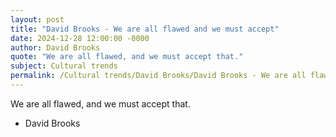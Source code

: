 ```yaml
---
layout: post
title: "David Brooks - We are all flawed and we must accept"
date: 2024-12-28 12:00:00 -0000
author: David Brooks
quote: "We are all flawed, and we must accept that."
subject: Cultural trends
permalink: /Cultural trends/David Brooks/David Brooks - We are all flawed and we must accept
---
```


We are all flawed, and we must accept that.

- David Brooks
